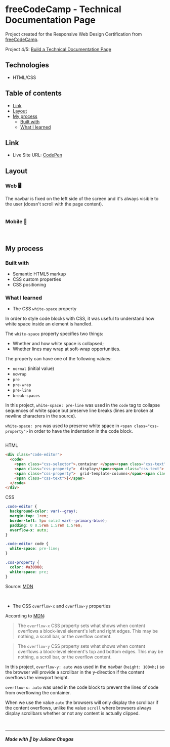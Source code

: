 # freeCodeCamp - Technical Documentation Page

Project created for the Responsive Web Design Certification from [freeCodeCamp](https://www.freecodecamp.org/learn).

Project 4/5: [Build a Technical Documentation Page](https://www.freecodecamp.org/learn/responsive-web-design/responsive-web-design-projects/build-a-technical-documentation-page)

## Technologies

- HTML/CSS

## Table of contents

- [Link](#link) 
- [Layout](#layout) 
- [My process](#my-process)
  - [Built with](#built-with)
  - [What I learned](#what-i-learned)

## Link

- Live Site URL: [CodePen](https://codepen.io/julianachagas/full/vYZvxYy)

## Layout

### Web 🖥️

The navbar is fixed on the left side of the screen and it's always visible to the user (doesn't scroll with the page content).

<img src="screenshots/desktop.png" alt=""/> <br/>

### Mobile 📱

<img src="screenshots/mobile.png" alt=""/> <br/><br/>

## My process

### Built with

- Semantic HTML5 markup
- CSS custom properties
- CSS positioning 

### What I learned

- The CSS `white-space` property

In order to style code blocks with CSS, it was useful to understand how white space inside an element is handled.

The `white-space` property specifies two things:
- Whether and how white space is collapsed;
- Whether lines may wrap at soft-wrap opportunities.

The property can have one of the following values:

- `normal` (initial value)
- `nowrap`
- `pre`
- `pre-wrap`
- `pre-line`
- `break-spaces`

In this project, `white-space: pre-line` was used in the `code` tag to collapse sequences of white space but preserve line breaks (lines are broken at newline characters in the source). 

`white-space: pre` was used to preserve white space in `<span class="css-property">` in order to have the indentation in the code block.

<img src="screenshots/code.png" alt=""/> <br/>

HTML

```html
<div class="code-editor">
  <code>
    <span class="css-selector">.container </span><span class="css-text">{</span>
    <span class="css-property">  display</span><span class="css-text">: grid;</span>
    <span class="css-property">  grid-template-columns</span><span class="css-text">: 1fr 1fr 1fr;</span>
    <span class="css-text">}</span>
  </code>
</div>
```
CSS

```css
.code-editor {
  background-color: var(--gray);
  margin-top: 1rem;
  border-left: 5px solid var(--primary-blue);
  padding: 0 0.5rem 1.5rem 1.5rem;
  overflow-x: auto;
}

.code-editor code {
  white-space: pre-line;
}

.css-property {
  color: #a30008;
  white-space: pre;
}
```

Source: [MDN](https://developer.mozilla.org/en-US/docs/Web/CSS/white-space)

<br/>

- The CSS `overflow-x` and `overflow-y` properties

According to [MDN](https://developer.mozilla.org/en-US/docs/Web/CSS/overflow):

>The `overflow-x` CSS property sets what shows when content overflows a block-level element's left and right edges. This may be nothing, a scroll bar, or the overflow content.

>The `overflow-y` CSS property sets what shows when content overflows a block-level element's top and bottom edges. This may be nothing, a scroll bar, or the overflow content.

In this project, `overflow-y: auto` was used in the navbar (`height: 100vh;`) so the browser will provide a scrollbar in the y-direction if the content overflows the viewport height. 

`overflow-x: auto` was used in the code block to prevent the lines of code from overflowing the container. 

When we use the value `auto` the browsers will only display the scrollbar if the content overflows, unlike the value `scroll` where browsers always display scrollbars whether or not any content is actually clipped.

<br/>

***
##### Made with 💜 by Juliana Chagas 
